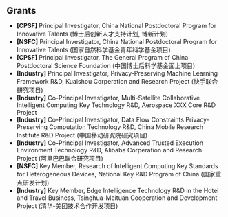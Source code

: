 <h1 id="funding"></h1>

<h2 style="margin: 0px 0px 10px;">Grants</h2>

<!-- <ul>
  <li>
    <strong>[PI]</strong> China National Postdoctoral Program for Innovative Talents (博士后创新人才支持计划, 博新计划)
  </li>
  <li>
    <strong>[PI]</strong> China National Postdoctoral Program for Innovative Talents (国家自然科学基金青年科学基金项目)
  </li>
  <li>
    <strong>[PI]</strong> The General Program of China Postdoctoral Science Foundation (中国博士后科学基金面上项目)
  </li>
  <li>
    <strong>[PI]</strong> Privacy-Preserving Machine Learning Framework R&D, Kuaishou Corperation and Research Project (快手联合研究项目)
  </li>
  <li>
    <strong>[Co-PI]</strong> Multi-Satellite Collaborative Intelligent Computing Key Technology R&D, Aerospace XXX Core R&D Project
  </li>
  <li>
    <strong>[Co-PI]</strong> Data Flow Constraints Privacy-Preserving Computation Technology R&D, China Mobile Research Institute R&D Project (中国移动研究院研究项目)
  </li>
  <li>
    <strong>[Co-PI]</strong> Advanced Trusted Execution Environment Technology R&D, Alibaba Corperation and Research Project (阿里巴巴联合研究项目)
  </li>
  <li>
    <strong>[Key Member]</strong> Research of Intelligent Computing Key Standards for Heterogeneous Devices, National Key R&D Program of China (国家重点研发计划)
  </li>
  <li>
    <strong>[Key Member]</strong> Edge Intelligence Technology R&D in the Hotel and Travel Business, Tsinghua-Meituan Cooperation and Development Project (清华-美团技术合作开发项目)
  </li>
</ul> -->

<ul>
  <li>
    <strong>[CPSF]</strong> Principal Investigator, China National Postdoctoral Program for Innovative Talents (博士后创新人才支持计划, 博新计划)
  </li>
  <li>
    <strong>[NSFC]</strong> Principal Investigator, China National Postdoctoral Program for Innovative Talents (国家自然科学基金青年科学基金项目)
  </li>
  <li>
    <strong>[CPSF]</strong> Principal Investigator, The General Program of China Postdoctoral Science Foundation (中国博士后科学基金面上项目)
  </li>
  <li>
    <strong>[Industry]</strong> Principal Investigator, Privacy-Preserving Machine Learning Framework R&D, Kuaishou Corperation and Research Project (快手联合研究项目)
  </li>
  <li>
    <strong>[Industry]</strong> Co-Principal Investigator, Multi-Satellite Collaborative Intelligent Computing Key Technology R&D, Aerospace XXX Core R&D Project
  </li>
  <li>
    <strong>[Industry]</strong> Co-Principal Investigator, Data Flow Constraints Privacy-Preserving Computation Technology R&D, China Mobile Research Institute R&D Project (中国移动研究院研究项目)
  </li>
  <li>
    <strong>[Industry]</strong> Co-Principal Investigator, Advanced Trusted Execution Environment Technology R&D, Alibaba Corperation and Research Project (阿里巴巴联合研究项目)
  </li>
  <li>
    <strong>[NSFC]</strong> Key Member, Research of Intelligent Computing Key Standards for Heterogeneous Devices, National Key R&D Program of China (国家重点研发计划)
  </li>
  <li>
    <strong>[Industry]</strong> Key Member, Edge Intelligence Technology R&D in the Hotel and Travel Business, Tsinghua-Meituan Cooperation and Development Project (清华-美团技术合作开发项目)
  </li>
</ul>